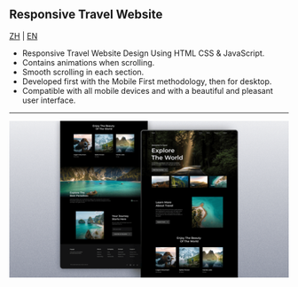 ## Responsive Travel Website

[ZH](/README.md) | [EN](/README_EN.md)

* Responsive Travel Website Design Using HTML CSS & JavaScript.
* Contains animations when scrolling.
* Smooth scrolling in each section.
* Developed first with the Mobile First methodology, then for desktop.
* Compatible with all mobile devices and with a beautiful and pleasant user interface.

---
![preview img](/preview.png)
